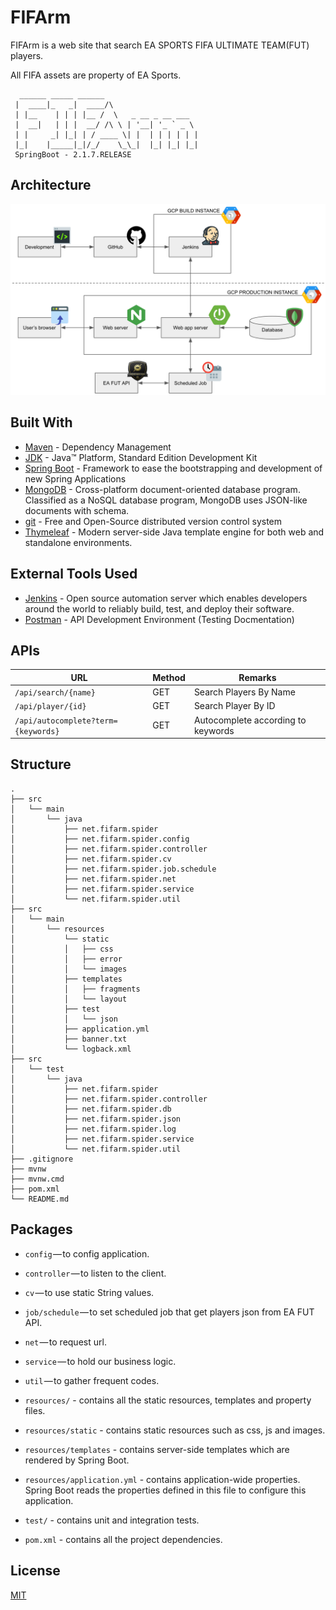 # FIFArm
FIFArm is a web site that search EA SPORTS FIFA ULTIMATE TEAM(FUT) players.

All FIFA assets are property of EA Sports.
```
  ______ _____ ______
 |  ____|_   _|  ____/\
 | |__    | | | |__ /  \   _ __ _ __ ___
 |  __|   | | |  __/ /\ \ | '__| '_ ` _ \
 | |     _| |_| | / ____ \| |  | | | | | |
 |_|    |_____|_|/_/    \_\_|  |_| |_| |_|
 SpringBoot - 2.1.7.RELEASE
```

## Architecture
![architecture](.github/architecture.png)

## Built With
* [Maven](https://maven.apache.org/) - Dependency Management
* [JDK](http://www.oracle.com/technetwork/java/javase/downloads/jdk8-downloads-2133151.html) - Java™ Platform, Standard Edition Development Kit 
* [Spring Boot](https://spring.io/projects/spring-boot) - Framework to ease the bootstrapping and development of new Spring Applications
* [MongoDB](https://www.mongodb.com/) - Cross-platform document-oriented database program. Classified as a NoSQL database program, MongoDB uses JSON-like documents with schema.
* [git](https://git-scm.com/) - Free and Open-Source distributed version control system 
* [Thymeleaf](https://www.thymeleaf.org/) - Modern server-side Java template engine for both web and standalone environments.

## External Tools Used
* [Jenkins](https://jenkins.io/) - Open source automation server which enables developers around the world to reliably build, test, and deploy their software.
* [Postman](https://www.postman.com/) - API Development Environment (Testing Docmentation)

## APIs
|  URL |  Method | Remarks |
|----------|--------------|--------------|
|`/api/search/{name}` | GET | Search Players By Name |
|`/api/player/{id}` | GET | Search Player By ID |
|`/api/autocomplete?term={keywords}` | GET | Autocomplete according to keywords |

## Structure
```
.
├── src
│   └── main
│       └── java
│           ├── net.fifarm.spider
│           ├── net.fifarm.spider.config
│           ├── net.fifarm.spider.controller
│           ├── net.fifarm.spider.cv
│           ├── net.fifarm.spider.job.schedule
│           ├── net.fifarm.spider.net
│           ├── net.fifarm.spider.service
│           └── net.fifarm.spider.util
├── src
│   └── main
│       └── resources
│           └── static
│           │   ├── css
│           │   ├── error
│           │   └── images
│           ├── templates
│           │   ├── fragments
│           │   └── layout
│           ├── test
│           │   └── json
│           ├── application.yml
│           ├── banner.txt
│           └── logback.xml
├── src
│   └── test
│       └── java
│           ├── net.fifarm.spider
│           ├── net.fifarm.spider.controller
│           ├── net.fifarm.spider.db
│           ├── net.fifarm.spider.json
│           ├── net.fifarm.spider.log
│           ├── net.fifarm.spider.service
│           └── net.fifarm.spider.util
├── .gitignore
├── mvnw
├── mvnw.cmd
├── pom.xml
└── README.md
```

## Packages
- `config` — to config application.
- `controller` — to listen to the client.
- `cv` — to use static String values.
- `job/schedule` — to set scheduled job that get players json from EA FUT API.
- `net` — to request url.
- `service` — to hold our business logic.
- `util` — to gather frequent codes.

- `resources/` - contains all the static resources, templates and property files.
- `resources/static` - contains static resources such as css, js and images.
- `resources/templates` - contains server-side templates which are rendered by Spring Boot.
- `resources/application.yml` - contains application-wide properties. Spring Boot reads the properties defined in this file to configure this application.

- `test/` - contains unit and integration tests.

- `pom.xml` - contains all the project dependencies.

## License
[MIT](https://opensource.org/licenses/MIT)